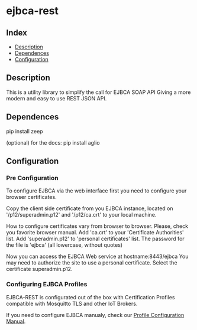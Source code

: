 # ejbca-rest


## Index

* [Description](#description)
* [Dependences](#dependences)
* [Configuration](#configuration)

## <a name="description"/> Description

This is a utility library to simplify the call for EJBCA SOAP API
Giving a more modern and easy to use REST JSON API.

## <a name="dependences"/> Dependences

pip install zeep

(optional) for the docs:
	pip install aglio

## <a name="configuration"/> Configuration


### Pre Configuration
To configure EJBCA via the web interface first you need to configure your browser certificates.

Copy the client side certificate from you EJBCA instance, located on '/p12/superadmin.p12' and '/p12/ca.crt' to your local machine.

How to configure certificates vary from browser to browser. Please, check you favorite browser manual.
Add 'ca.crt' to your 'Certificate Authorities' list.
Add 'superadmin.p12' to 'personal certificates' list. The password for the file is 'ejbca' (all lowercase, without quotes)

Now you can access the EJBCA Web service at hostname:8443/ejbca
You may need to authorize the site to use a personal certificate. Select the certificate superadmin.p12.

### Configuring EJBCA Profiles

EJBCA-REST is configurated out of the box with Certification Profiles compatible with Mosquitto TLS and other IoT Brokers.

If you need to configure EJBCA manualy, check our [Profile Configuration Manual](./docs/ProfileConfiguration.md).
